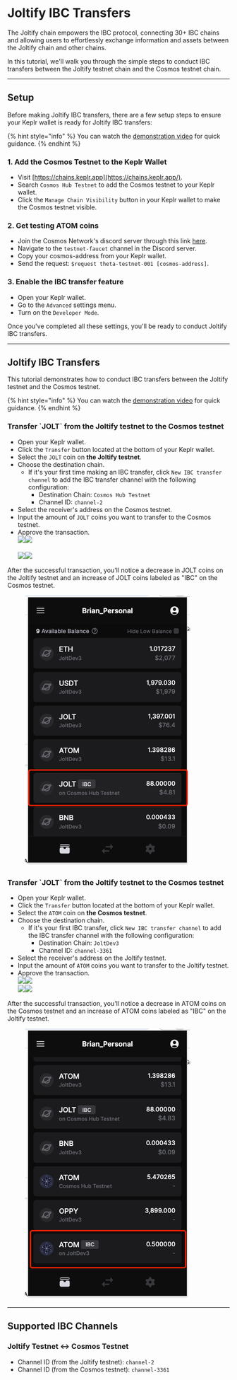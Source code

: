 # Joltify IBC Transfers

The Joltify chain empowers the IBC protocol, connecting 30+ IBC chains and allowing users to effortlessly exchange information and assets between the Joltify chain and other chains.

In this tutorial, we'll walk you through the simple steps to conduct IBC transfers between the Joltify testnet chain and the Cosmos testnet chain.

***

## Setup

Before making Joltify IBC transfers, there are a few setup steps to ensure your Keplr wallet is ready for Joltify IBC transfers:

{% hint style="info" %}
You can watch the [demonstration video](https://www.youtube.com/watch?v=3U9OgusN4W0) for quick guidance.
{% endhint %}

### 1. Add the Cosmos Testnet to the Keplr Wallet

* Visit [https://chains.keplr.app](https://chains.keplr.app/).
* Search `Cosmos Hub Testnet` to add the Cosmos testnet to your Keplr wallet.
* Click the `Manage Chain Visibility` button in your Keplr wallet to make the Cosmos testnet visible.

### 2. Get testing ATOM coins

* Join the Cosmos Network's discord server through this link [here](https://discord.gg/invite/cosmosnetwork).
* Navigate to the `testnet-faucet` channel in the Discord server.
* Copy your cosmos-address from your Keplr wallet.
* Send the request: `$request theta-testnet-001 [cosmos-address]`.

### 3. Enable the IBC transfer feature

* Open your Keplr wallet.
* Go to the `Advanced` settings menu.
* Turn on the `Developer Mode`.

Once you've completed all these settings, you'll be ready to conduct Joltify IBC transfers.

***

## Joltify IBC Transfers

This tutorial demonstrates how to conduct IBC transfers between the Joltify testnet and the Cosmos testnet.

{% hint style="info" %}
You can watch the [demonstration video](https://www.youtube.com/watch?v=OR3JuKweSeA) for quick guidance.
{% endhint %}

### Transfer \`JOLT\` from the Joltify testnet to the Cosmos testnet

* Open your Keplr wallet.
* Click the `Transfer` button located at the bottom of your Keplr wallet.
* Select the `JOLT` coin on **the Joltify testnet**.
* Choose the destination chain.
  * If it's your first time making an IBC transfer, click `New IBC transfer channel` to add the IBC transfer channel with the following configuration:
    * Destination Chain: `Cosmos Hub Testnet`
    * Channel ID: `channel-2`
* Select the receiver's address on the Cosmos testnet.
* Input the amount of `JOLT` coins you want to transfer to the Cosmos testnet.
* Approve the transaction.\
  ![](../.gitbook/assets/ibc\_joltify\_1.jpg)![](../.gitbook/assets/ibc\_joltify\_2.jpg)\
  \
  ![](../.gitbook/assets/ibc\_joltify\_3.jpg)![](../.gitbook/assets/ibc\_joltify\_4.jpg)

After the successful transaction, you'll notice a decrease in JOLT coins on the Joltify testnet and an increase of JOLT coins labeled as "IBC" on the Cosmos testnet.

<figure><img src="../.gitbook/assets/ibc_joltify_5.jpg" alt=""><figcaption></figcaption></figure>

### Transfer \`JOLT\` from the Joltify testnet to the Cosmos testnet

* Open your Keplr wallet.
* Click the `Transfer` button located at the bottom of your Keplr wallet.
* Select the `ATOM` coin on **the Cosmos testnet**.
* Choose the destination chain.
  * If it's your first IBC transfer, click `New IBC transfer channel` to add the IBC transfer channel with the following configuration:
    * Destination Chain: `JoltDev3`
    * Channel ID: `channel-3361`
* Select the receiver's address on the Joltify testnet.
* Input the amount of `ATOM` coins you want to transfer to the Joltify testnet.
* Approve the transaction.\
  ![](<../.gitbook/assets/ibc\_cosmos\_1.jpg>)![](../.gitbook/assets/ibc\_cosmos\_2.jpg)\
  ![](../.gitbook/assets/ibc\_cosmos\_3.jpg)![](../.gitbook/assets/ibc\_cosmos\_4.jpg)

After the successful transaction, you'll notice a decrease in ATOM coins on the Cosmos testnet and an increase of ATOM coins labeled as "IBC" on the Joltify testnet.

<figure><img src="../.gitbook/assets/ibc_cosmos_5.jpg" alt=""><figcaption></figcaption></figure>

***

## Supported IBC Channels

### Joltify Testnet <-> Cosmos Testnet

* Channel ID (from the Joltify testnet): `channel-2`
* Channel ID (from the Cosmos testnet): `channel-3361`
